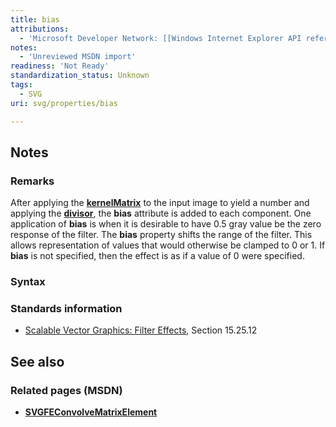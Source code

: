 ```yaml
---
title: bias
attributions:
  - 'Microsoft Developer Network: [[Windows Internet Explorer API reference](http://msdn.microsoft.com/en-us/library/ie/hh828809%28v=vs.85%29.aspx) Article]'
notes:
  - 'Unreviewed MSDN import'
readiness: 'Not Ready'
standardization_status: Unknown
tags:
  - SVG
uri: svg/properties/bias

---
```

## <span>Notes</span>

### <span>Remarks</span>

After applying the [**kernelMatrix**](/svg/properties/kernelMatrix) to the input image to yield a number and applying the [**divisor**](/svg/properties/divisor), the **bias** attribute is added to each component. One application of **bias** is when it is desirable to have 0.5 gray value be the zero response of the filter. The **bias** property shifts the range of the filter. This allows representation of values that would otherwise be clamped to 0 or 1. If **bias** is not specified, then the effect is as if a value of 0 were specified.

### <span>Syntax</span>

### <span>Standards information</span>

-   [Scalable Vector Graphics: Filter Effects](http://go.microsoft.com/fwlink/p/?linkid=226062), Section 15.25.12

## <span>See also</span>

### <span>Related pages (MSDN)</span>

-   [**SVGFEConvolveMatrixElement**](/svg/elements/feConvolveMatrix)
